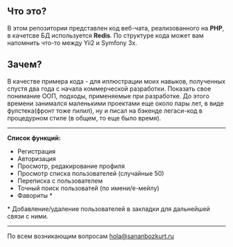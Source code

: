 ## Что это?

В этом репозитории представлен код веб-чата, реализованного на **PHP**, 
в качетсве БД используется **Redis**. 
По структуре кода может вам напомнить что-то между Yii2 и Symfony 3x.

## Зачем?
В качестве примера кода - для иллюстрации моих навыков, 
полученных спустя два года с начала коммерческой разработки. 
Показать свое понимание ООП, подходы, применяемые при разработке.
До этого времени занимался маленькими проектами еще около пары лет, 
в виде фулстека(фронт тоже пилил), ну и писал на бэкенде легаси-код 
в процедурном стиле (в общем, то еще было время).

***
**Список функций:**
* Регистрация
* Авторизация
* Просмотр, редакирование профиля
* Просмотр списка пользователей (случайные 50)
* Переписка с пользователем
* Точный поиск пользоватей (по имени/е-мейлу) 
* Фавориты \* 

\* Добавление/удаление пользователей в закладки для дальнейшей связи с ними.

***
По всем возникающим вопросам hola@sananbozkurt.ru